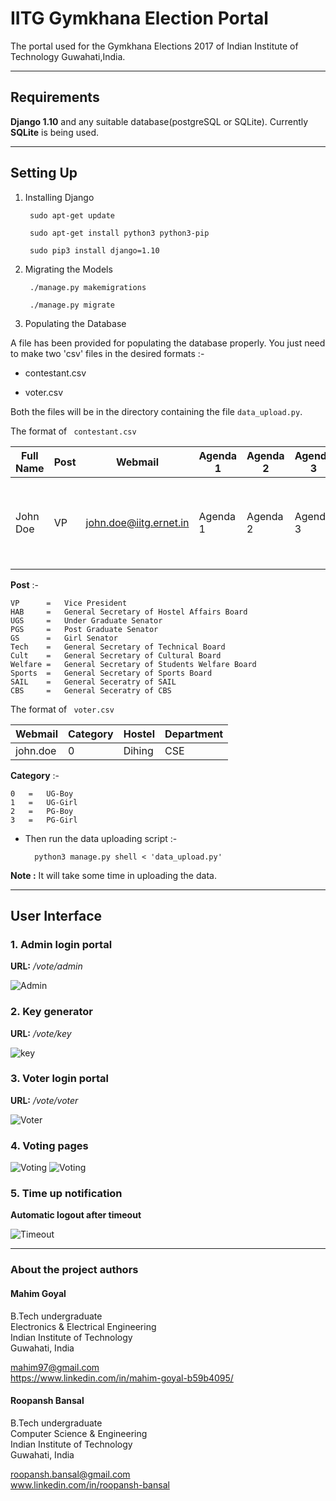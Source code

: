 # IITG Gymkhana Election Portal

The portal used for the Gymkhana Elections 2017 of Indian Institute of Technology Guwahati,India.

___

## Requirements

**Django 1.10** and any suitable database(postgreSQL or SQLite). Currently **SQLite** is being used.

___

## Setting Up

1. Installing Django

		sudo apt-get update

		sudo apt-get install python3 python3-pip

		sudo pip3 install django=1.10

2. Migrating the Models

		./manage.py makemigrations

		./manage.py migrate		

3. Populating the Database

A file has been provided for populating the database properly. You just need to make two 'csv' files in the desired formats :-

  * contestant.csv

  * voter.csv

Both the files will be in the directory containing the file ``` data_upload.py ```.

The format of ``` contestant.csv```

Full Name | Post | Webmail | Agenda 1 | Agenda 2 | Agenda 3 | Agenda 4 | Pic Name
----------|------|---------|----------|----------|----------|----------|---------
John Doe | VP | john.doe@iitg.ernet.in | Agenda 1 | Agenda 2 | Agenda 3 | Agenda 4 | file name of the picture of the contestant without extension(**jpg only**)

**Post** :-

    VP      =   Vice President  
    HAB     =   General Secretary of Hostel Affairs Board  
    UGS     =   Under Graduate Senator  
    PGS     =   Post Graduate Senator  
    GS      =   Girl Senator  
    Tech    =   General Secretary of Technical Board  
    Cult    =   General Secretary of Cultural Board  
    Welfare =   General Secretary of Students Welfare Board  
    Sports  =   General Secretary of Sports Board  
    SAIL    =   General Seceratry of SAIL  
    CBS     =   General Seceratry of CBS  

The format of ``` voter.csv```

Webmail | Category | Hostel | Department
--------|----------|--------|-----------
john.doe | 0 | Dihing | CSE

**Category** :-

    0   =   UG-Boy
    1   =   UG-Girl
    2   =   PG-Boy
    3   =   PG-Girl

* Then run the data uploading script :- 
		
		python3 manage.py shell < 'data_upload.py'

**Note :** It will take some time in uploading the data.

___

## User Interface

### 1. Admin login portal

**URL:** */vote/admin*

![Admin](https://github.com/roopansh/IITG-Election-Portal/blob/master/Screenshots/1.png?raw=true)

### 2. Key generator

**URL:** */vote/key*

![key](https://github.com/roopansh/IITG-Election-Portal/blob/master/Screenshots/4.png?raw=true)


### 3. Voter login portal

**URL:** */vote/voter*

![Voter](https://github.com/roopansh/IITG-Election-Portal/blob/master/Screenshots/3.png?raw=true)

### 4. Voting pages

![Voting](https://github.com/roopansh/IITG-Election-Portal/blob/master/Screenshots/6.png?raw=true)
![Voting](https://github.com/roopansh/IITG-Election-Portal/blob/master/Screenshots/9.png?raw=true)

### 5. Time up notification

**Automatic logout after timeout**

![Timeout](https://github.com/roopansh/IITG-Election-Portal/blob/master/Screenshots/15.png?raw=true)


____________________

### About the project authors

#### Mahim Goyal  
B.Tech undergraduate  
Electronics & Electrical Engineering  
Indian Institute of Technology  
Guwahati, India

mahim97@gmail.com  
https://www.linkedin.com/in/mahim-goyal-b59b4095/

#### Roopansh Bansal  
B.Tech undergraduate  
Computer Science & Engineering  
Indian Institute of Technology  
Guwahati, India  

roopansh.bansal@gmail.com  
www.linkedin.com/in/roopansh-bansal
